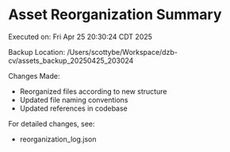 Asset Reorganization Summary
===========================

Executed on: Fri Apr 25 20:30:24 CDT 2025

Backup Location: /Users/scottybe/Workspace/dzb-cv/assets_backup_20250425_203024

Changes Made:
- Reorganized files according to new structure
- Updated file naming conventions
- Updated references in codebase

For detailed changes, see:
- reorganization_log.json
